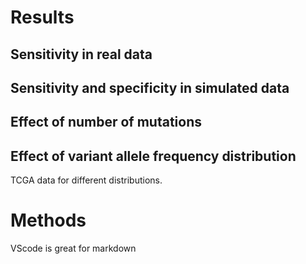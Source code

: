 # Results

## Sensitivity in real data

## Sensitivity and specificity in simulated data

## Effect of number of mutations

## Effect of variant allele frequency distribution
TCGA data for different distributions.



# Methods
VScode is great for markdown